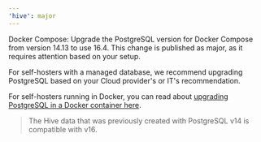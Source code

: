 ```yaml
---
'hive': major
---
```


Docker Compose: Upgrade the PostgreSQL version for Docker Compose from version 14.13 to use 16.4. This change is published as major, as it requires attention based on your setup. 

For self-hosters with a managed database, we recommend upgrading PostgreSQL based on your Cloud provider's or IT's
recommendation. 

For self-hosters running in Docker, you can read about [upgrading PostgreSQL in a Docker container here](https://helgeklein.com/blog/upgrading-postgresql-in-docker-container/).

> The Hive data that was previously created with PostgreSQL v14 is compatible with v16. 
